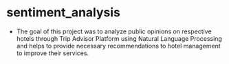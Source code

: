 # sentiment_analysis
- The goal of this project was to analyze public opinions on respective hotels through Trip Advisor Platform using Natural Language Processing and helps to provide necessary recommendations to hotel management to improve their services.

